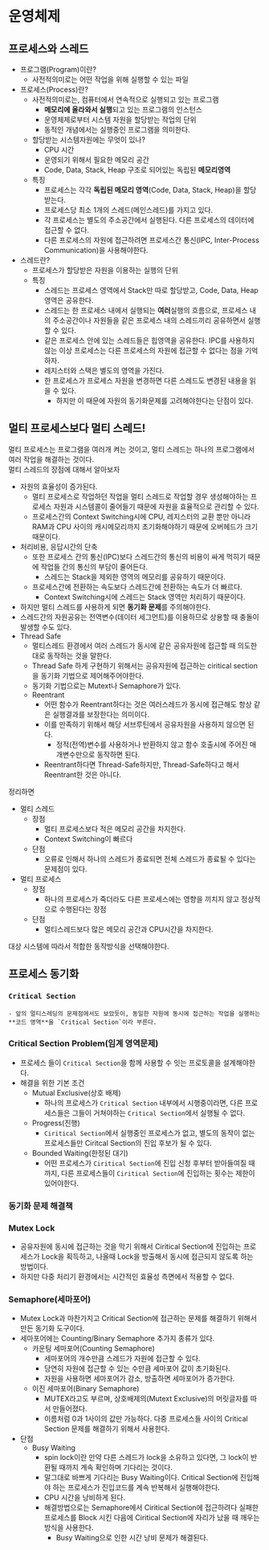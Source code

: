 # 운영체제

## 프로세스와 스레드
- 프로그램(Program)이란?
    - 사전적의미로는 어떤 작업을 위해 실행할 수 있는 파일
- 프로세스(Process)란?
    - 사전적의미로는, 컴퓨터에서 연속적으로 실행되고 있는 프로그램
        - **메모리에 올라와서 실행**되고 있는 프로그램의 인스턴스
        - 운영체제로부터 시스템 자원을 할당받는 작업의 단위
        - 동적인 개념에서는 실행중인 프로그램을 의미한다.
    - 할당받는 시스템자원에는 무엇이 있나?
        - CPU 시간
        - 운영되기 위해서 필요한 메모리 공간
        - Code, Data, Stack, Heap 구조로 되어있는 독립된 **메모리영역**
    - 특징
        - 프로세스는 각각 **독립된 메모리 영역**(Code, Data, Stack, Heap)을 할당받는다.
        - 프로세스당 최소 1개의 스레드(메인스레드)를 가지고 있다.
        - 각 프로세스는 별도의 주소공간에서 실행된다. 다른 프로세스의 데이터에 접근할 수 없다.
        - 다른 프로세스의 자원에 접근하려면 프로세스간 통신(IPC, Inter-Process Communication)을 사용해야한다. 
- 스레드란?
    - 프로세스가 할당받은 자원을 이용하는 실행의 단위
    - 특징
        - 스레드는 프로세스 영역에서 Stack만 따로 할당받고, Code, Data, Heap영역은 공유한다.
        - 스레드는 한 프로세스 내에서 실행되는 **여러**실행의 흐름으로, 프로세스 내의 주소공간이나 자원들을 같은 프로세스 내의 스레드끼리 공유하면서 실행할 수 있다.
        - 같은 프로세스 안에 있는 스레드들은 힙영역을 공유한다. IPC를 사용하지 않는 이상 프로세스는 다른 프로세스의 자원에 접근할 수 없다는 점을 기억하자.
        - 레지스터와 스택은 별도의 영역을 가진다.
        - 한 프로세스가 프로세스 자원을 변경하면 다른 스레드도 변경된 내용을 읽을 수 있다.
            - 하지만 이 때문에 자원의 동기화문제를 고려해야한다는 단점이 있다.
    
## 멀티 프로세스보다 멀티 스레드!
멀티 프로세스는 프로그램을 여러개 켜는 것이고, 멀티 스레드는 하나의 프로그램에서 여러 작업을 해결하는 것이다.<br>
멀티 스레드의 장점에 대해서 알아보자
- 자원의 효율성이 증가된다.
    - 멀티 프로세스로 작업하던 작업을 멀티 스레드로 작업할 경우 생성해야하는 프로세스 자원과 시스템콜이 줄어들기 때문에 자원을 효율적으로 관리할 수 있다.
    - 프로세스간의 Context Switching시에 CPU, 레지스터의 교환 뿐만 아니라 RAM과 CPU 사이의 캐시메모리까지 초기화해야하기 때문에 오버헤드가 크기 때문이다.
- 처리비용, 응답시간의 단축
    - 또한 프로세스 간의 통신(IPC)보다 스레드간의 통신의 비용이 싸게 먹히기 때문에 작업들 간의 통신의 부담이 줄어든다.
        - 스레드는 Stack을 제외한 영역의 메모리를 공유하기 때문이다.
    - 프로세스간에 전환하는 속도보다 스레드간에 전환하는 속도가 더 빠르다.
        - Context Switching시에 스레드는 Stack 영역만 처리하기 때문이다.
- 하지만 멀티 스레드를 사용하게 되면 **동기화 문제**를 주의해야한다.
- 스레드간의 자원공유는 전역변수(데이터 세그먼트)를 이용하므로 상용할 때 충돌이 발생할 수도 있다.
- Thread Safe
    - 멀티스레드 환경에서 여러 스레드가 동시에 같은 공유자원에 접근할 때 의도한 대로 동작하는 것을 말한다.
    - Thread Safe 하게 구현하기 위해서는 공유자원에 접근하는 ciritical section을 동기화 기법으로 제어해주어야한다.
    - 동기화 기법으로는 Mutext나 Semaphore가 있다.
    - Reentrant
        - 어떤 함수가 Reentrant하다는 것은 여러스레드가 동시에 접근해도 항상 같은 실행결과를 보장한다는 의미이다.
        - 이를 만족하기 위해서 해당 서브루틴에서 공유자원을 사용하지 않으면 된다.
            - 정적(전역)변수를 사용하거나 반환하지 않고 함수 호출시에 주어진 매개변수만으로 동작하면 된다.
        - Reentrant하다면 Thread-Safe하지만, Thread-Safe하다고 해서 Reentrant한 것은 아니다.

정리하면
- 멀티 스레드
    - 장점
        - 멀티 프로세스보다 적은 메모리 공간을 차지한다.
        - Context Switching이 빠르다
    - 단점
        - 오류로 인해서 하나의 스레드가 종료되면 전체 스레드가 종료될 수 있다는 문제점이 있다.
- 멀티 프로세스
    - 장점
        - 하나의 프로세스가 죽더라도 다른 프로세스에는 영향을 끼치지 않고 정상적으로 수행된다는 장점
    - 단점
        - 멀티스레드보다 많은 메모리 공간과 CPU시간을 차지한다.

대상 시스템에 따라서 적합한 동작방식을 선택해야한다.


## 프로세스 동기화

### `Critical Section`
    - 앞의 멀티스레딩의 문제점에서도 보았듯이, 동일한 자원에 동시에 접근하는 작업을 실행하는 **코드 영역**을 `Critical Section`이라 부른다.

### Critical Section Problem(임계 영역문제)
- 프로세스 들이 `Critical Section`을 함께 사용할 수 잇는 프로토콜을 설계해야한다.
- 해결을 위한 기본 조건
    - Mutual Exclusive(상호 배제)
        - 하나의 프로세스가 `Critical Section` 내부에서 시행중이라면, 다른 프로세스들은 그들이 거쳐야하는 `Critical Section`에서 실행될 수 없다.
    - Progress(진행)
        - `Ciritical Section`에서 실행중인 프로세스가 없고, 별도의 동작이 없는 프로세스들만 Ciritcal Section의 진입 후보가 될 수 있다.
    - Bounded Waiting(한정된 대기)
        - 어떤 프로세스가 `Ciritical Section`에 진입 신청 후부터 받아들여질 때까지, 다른 프로세스들이 `Ciritical Section`에 진입하는 횟수는 제한이 있어야한다.

### 동기화 문제 해결책
### Mutex Lock
- 공유자원에 동시에 접근하는 것을 막기 위해서 Ciritical Section에 진입하는 프로세스가 Lock을 획득하고, 나올때 Lock을 방출해서 동시에 접근되지 않도록 하는 방법이다.
- 하지만 다중 처리기 환경에서는 시간적인 효율성 측면에서 적용할 수 없다.
### Semaphore(세마포어)
- Mutex Lock과 마찬가지고 Critical Section에 접근하는 문제를 해결하기 위해서 만든 동기화 도구이다.
- 세마포어에는 Counting/Binary Semaphore 추가지 종류가 있다.
    - 카운팅 세마포어(Counting Semaphore)
        - 세마포어의 개수만큼 스레드가 자원에 접근할 수 있다.
        - 당연히 자원에 접근할 수 있는 수만큼 세마포어 값이 초기화된다.
        - 자원을 사용하면 세마포어가 감소, 방출하면 세마포어가 증가한다.
    - 이진 세마포어(Binary Semaphore)
        - MUTEX라고도 부르며, 상호배제의(Mutext Exclusive)의 머릿글자를 따서 만들어졌다.
        - 이름처럼 0과 1사이의 값만 가능하다. 다중 프로세스들 사이의 Critical Section 문제를 해결하기 위해서 사용한다.
- 단점
    - Busy Waiting
        - spin lock이란 만약 다른 스레드가 lock을 소유하고 있다면, 그 lock이 반환될 때까지 계속 확인하며 기다리는 것이다.
        - 말그대로 바쁘게 기다리는 Busy Waiting이다. Critical Section에 진입해야 하는 프로세스가 진입코드를 계속 반복해서 실행해야한다.
        - CPU 시간을 낭비하게 된다.
        - 해결방법으로는 Semaphore에서 Ciritical Section에 접근하려다 실패한 프로세스를 Block 시킨 다음에 Ciritical Section에 자리가 났을 때 깨우는 방식을 사용한다.
            - Busy Waiting으로 인한 시간 낭비 문제가 해결된다.






